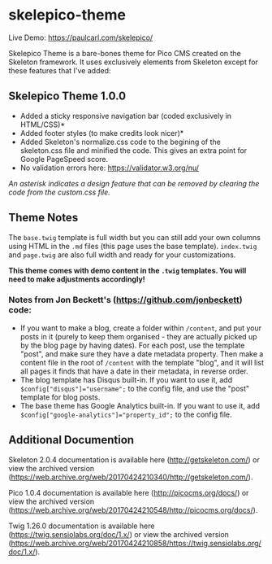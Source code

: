# skelepico-theme

Live Demo: https://paulcarl.com/skelepico/

Skelepico Theme is a bare-bones theme for Pico CMS created on the Skeleton framework. It uses exclusively elements from Skeleton except for these features that I've added:

## Skelepico Theme 1.0.0
+ Added a sticky responsive navigation bar (coded exclusively in HTML/CSS)*
+ Added footer styles (to make credits look nicer)*
+ Added Skeleton's normalize.css code to the begining of the skeleton.css file and minified the code. This gives an extra point for Google PageSpeed score.
+ No validation errors here: https://validator.w3.org/nu/

*An asterisk indicates a design feature that can be removed by clearing the code from the custom.css file.*

## Theme Notes

The `base.twig` template is full width but you can still add your own columns using HTML in the `.md` files (this page uses the base template). `index.twig` and `page.twig` are also full width and ready for your customizations.

**This theme comes with demo content in the `.twig` templates. You will need to make adjustments accordingly!**

### Notes from Jon Beckett's (https://github.com/jonbeckett) code:

+ If you want to make a blog, create a folder within `/content`, and put your posts in it (purely to keep them organised - they are actually picked up by the blog page by having dates). For each post, use the template "post", and make sure they have a date metadata property. Then make a content file in the root of `/content` with the template "blog", and it will list all pages it finds that have a date in their metadata, in reverse order.
+ The blog template has Disqus built-in. If you want to use it, add `$config["disqus"]="username";` to the config file, and use the "post" template for blog posts.
+ The base theme has Google Analytics built-in. If you want to use it, add `$config["google-analytics"]="property_id";` to the config file.

## Additional Documention

Skeleton 2.0.4 documentation is available here (http://getskeleton.com/) or view the archived version (https://web.archive.org/web/20170424210340/http://getskeleton.com/).

Pico 1.0.4 documentation is available here (http://picocms.org/docs/) or view the archived version (https://web.archive.org/web/20170424210548/http://picocms.org/docs/).

Twig 1.26.0 documentation is available here (https://twig.sensiolabs.org/doc/1.x/) or view the archived version (https://web.archive.org/web/20170424210858/https://twig.sensiolabs.org/doc/1.x/).
